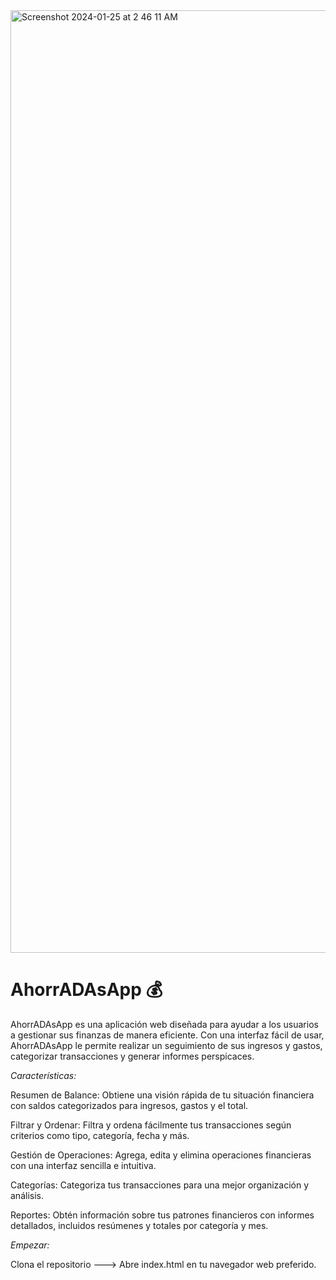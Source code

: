 <img width="1508" alt="Screenshot 2024-01-25 at 2 46 11 AM" src="https://github.com/IrenaMartty/AhoraADAs_TP/assets/130612088/03268d54-5fe9-4ada-86f6-b4b439506631">

# AhorrADAsApp 💰

AhorrADAsApp es una aplicación web diseñada para ayudar a los usuarios a gestionar sus finanzas de manera eficiente. Con una interfaz fácil de usar, AhorrADAsApp le permite realizar un seguimiento de sus ingresos y gastos, categorizar transacciones y generar informes perspicaces.


*Características:*

Resumen de Balance: Obtiene una visión rápida de tu situación financiera con saldos categorizados para ingresos, gastos y el total.

Filtrar y Ordenar: Filtra y ordena fácilmente tus transacciones según criterios como tipo, categoría, fecha y más.

Gestión de Operaciones: Agrega, edita y elimina operaciones financieras con una interfaz sencilla e intuitiva.

Categorías: Categoriza tus transacciones para una mejor organización y análisis.

Reportes: Obtén información sobre tus patrones financieros con informes detallados, incluidos resúmenes y totales por categoría y mes.


*Empezar:*

Clona el repositorio ---> Abre index.html en tu navegador web preferido.

